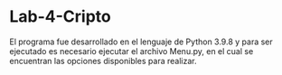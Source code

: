 # Lab-4-Cripto
El programa fue desarrollado en el lenguaje de Python 3.9.8 y para ser
ejecutado es necesario ejecutar el archivo Menu.py, en el cual se encuentran
las opciones disponibles para realizar.
